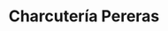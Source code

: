 ---
title: "Charcutería Pereras"
url: /villafranca-de-los-barros/charcuteria-pereras/
shop: Supermarkt
---